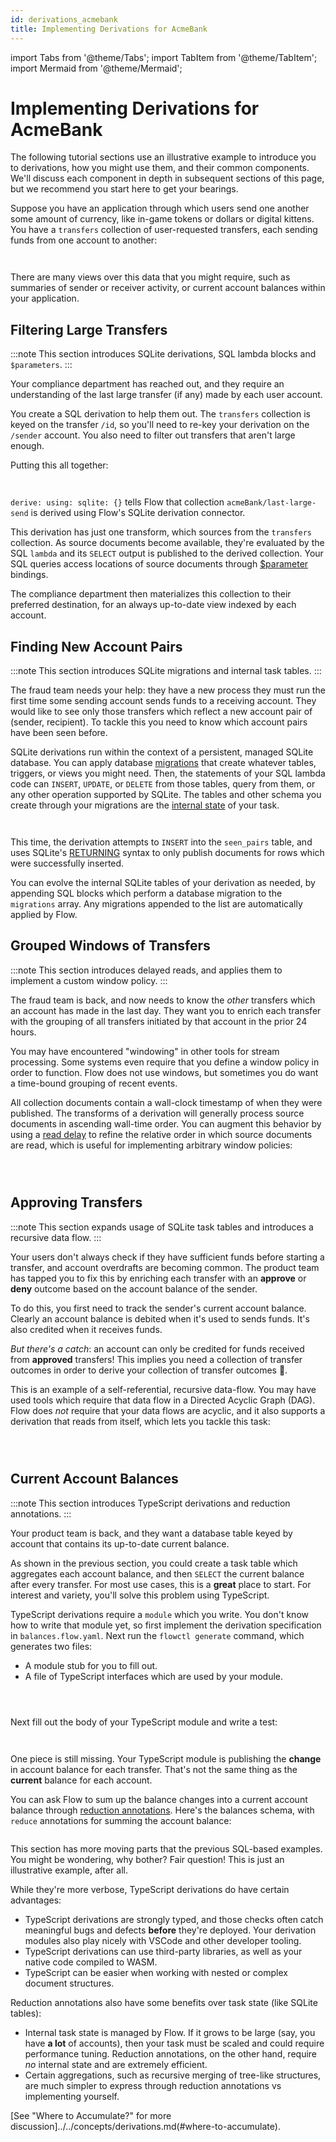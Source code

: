```yaml
---
id: derivations_acmebank
title: Implementing Derivations for AcmeBank
---
```


<head>
    <meta property="og:image" content="https://storage.googleapis.com/estuary-marketing-strapi-uploads/uploads//architecture_6bbaf2c5a6/architecture_6bbaf2c5a6.png" />
</head>

import Tabs from '@theme/Tabs';
import TabItem from '@theme/TabItem';
import Mermaid from '@theme/Mermaid';

# Implementing Derivations for AcmeBank

The following tutorial sections use an illustrative example
to introduce you to derivations, how you might use them, and their common components.
We'll discuss each component in depth in subsequent sections of this page,
but we recommend you start here to get your bearings.

Suppose you have an application through which users send one another
some amount of currency, like in-game tokens or dollars or digital kittens.
You have a `transfers` collection of user-requested transfers,
each sending funds from one account to another:

<Tabs>
<TabItem value="transfers.flow.yaml" default>

```yaml file=./derivations_acmebank_assets/transfers.flow.yaml
```

</TabItem>
<TabItem value="transfers.schema.yaml" default>

```yaml file=./derivations_acmebank_assets/transfers.schema.yaml
```

</TabItem>
</Tabs>

There are many views over this data that you might require,
such as summaries of sender or receiver activity,
or current account balances within your application.

## Filtering Large Transfers

:::note
This section introduces SQLite derivations, SQL lambda blocks and `$parameters`.
:::

Your compliance department has reached out, and they require an understanding
of the last large transfer (if any) made by each user account.

You create a SQL derivation to help them out.
The `transfers` collection is keyed on the transfer `/id`,
so you'll need to re-key your derivation on the `/sender` account.
You also need to filter out transfers that aren't large enough.

Putting this all together:

<Tabs>
<TabItem value="last-large-send.flow.yaml" default>

```yaml file=./derivations_acmebank_assets/last-large-send.flow.yaml
```

</TabItem>
<TabItem value="last-large-send-test.flow.yaml" default>

```yaml file=./derivations_acmebank_assets/last-large-send-test.flow.yaml
```

</TabItem>
</Tabs>

`derive: using: sqlite: {}` tells Flow that collection
`acmeBank/last-large-send` is derived using Flow's SQLite derivation connector.

This derivation has just one transform, which sources from the `transfers` collection.
As source documents become available, they're evaluated by the SQL `lambda`
and its `SELECT` output is published to the derived collection.
Your SQL queries access locations of source documents through [$parameter](../../concepts/derivations.md#parameters) bindings.

The compliance department then materializes this collection to their preferred destination,
for an always up-to-date view indexed by each account.

## Finding New Account Pairs

:::note
This section introduces SQLite migrations and internal task tables.
:::

The fraud team needs your help: they have a new process they must run
the first time some sending account sends funds to a receiving account.
They would like to see only those transfers which reflect a new account pair of (sender, recipient).
To tackle this you need to know which account pairs have been seen before.

SQLite derivations run within the context of a persistent, managed SQLite database.
You can apply database [migrations](../../concepts/derivations.md#migrations) that create whatever tables, triggers, or views you might need.
Then, the statements of your SQL lambda code can `INSERT`, `UPDATE`, or `DELETE`
from those tables, query from them, or any other operation supported by SQLite.
The tables and other schema you create through your migrations
are the [internal state](../../concepts/derivations.md#internal-state) of your task.

<Tabs>
<TabItem value="first-send.flow.yaml" default>

```yaml file=./derivations_acmebank_assets/first-send.flow.yaml
```

</TabItem>
<TabItem value="first-send-test.flow.yaml" default>

```yaml file=./derivations_acmebank_assets/first-send-test.flow.yaml
```

</TabItem>
</Tabs>

This time, the derivation attempts to `INSERT` into the `seen_pairs` table,
and uses SQLite's [RETURNING](https://www.sqlite.org/lang_returning.html)
syntax to only publish documents for rows which were successfully inserted.

You can evolve the internal SQLite tables of your derivation as needed,
by appending SQL blocks which perform a database migration to the `migrations` array.
Any migrations appended to the list are automatically applied by Flow.

## Grouped Windows of Transfers

:::note
This section introduces delayed reads, and applies them to implement a custom window policy.
:::

The fraud team is back, and now needs to know the _other_
transfers which an account has made in the last day.
They want you to enrich each transfer with the grouping of all
transfers initiated by that account in the prior 24 hours.

You may have encountered "windowing" in other tools for stream processing.
Some systems even require that you define a window policy in order to function.
Flow does not use windows, but sometimes you do want a time-bound grouping of recent events.

All collection documents contain a wall-clock timestamp of when they were published.
The transforms of a derivation will generally process source documents in ascending wall-time order.
You can augment this behavior by using a [read delay](../../concepts/derivations.md#read-delay) to refine the relative order in which
source documents are read, which is useful for implementing arbitrary window policies:


<Tabs>
<TabItem value="grouped.flow.yaml" default>

```yaml file=./derivations_acmebank_assets/grouped.flow.yaml title=grouped.flow.yaml
```

</TabItem>
<TabItem value="enrichAndAddToWindow.sql" default>

```sql file=./derivations_acmebank_assets/enrichAndAddToWindow.sql title=enrichAndAddToWindow.sql
```

</TabItem>
<TabItem value="grouped-test.flow.yaml" default>

```yaml file=./derivations_acmebank_assets/grouped-test.flow.yaml title=grouped-test.flow.yaml
```

</TabItem>
</Tabs>

## Approving Transfers

:::note
This section expands usage of SQLite task tables and introduces a recursive data flow.
:::

Your users don't always check if they have sufficient funds before starting a transfer,
and account overdrafts are becoming common.
The product team has tapped you to fix this
by enriching each transfer with an **approve** or **deny** outcome
based on the account balance of the sender.

To do this, you first need to track the sender's current account balance.
Clearly an account balance is debited when it's used to sends funds.
It's also credited when it receives funds.

*But there's a catch*:
an account can only be credited for funds received from **approved** transfers!
This implies you need a collection of transfer outcomes
in order to derive your collection of transfer outcomes 🤯.

This is an example of a self-referential, recursive data-flow.
You may have used tools which require that data flow in a Directed Acyclic Graph (DAG).
Flow does *not* require that your data flows are acyclic,
and it also supports a derivation that reads from itself,
which lets you tackle this task:

<Tabs>
<TabItem value="outcomes.flow.yaml" default>

```yaml file=./derivations_acmebank_assets/outcomes.flow.yaml title=outcomes.flow.yaml
```

</TabItem>
<TabItem value="debitSender.sql" default>

```sql file=./derivations_acmebank_assets/debitSender.sql title=debitSender.sql
```

</TabItem>
<TabItem value="outcomes-test.flow.yaml" default>

```yaml file=./derivations_acmebank_assets/outcomes-test.flow.yaml title=outcomes-test.flow.yaml
```

</TabItem>
</Tabs>


## Current Account Balances

:::note
This section introduces TypeScript derivations and reduction annotations.
:::

Your product team is back, and they want a database table
keyed by account that contains its up-to-date current balance.

As shown in the previous section, you could create
a task table which aggregates each account balance,
and then `SELECT` the current balance after every transfer.
For most use cases, this is a **great** place to start.
For interest and variety, you'll solve this problem using TypeScript.

TypeScript derivations require a `module` which you write.
You don't know how to write that module yet,
so first implement the derivation specification in `balances.flow.yaml`.
Next run the `flowctl generate` command, which generates two files:
* A module stub for you to fill out.
* A file of TypeScript interfaces which are used by your module.

<Tabs>
<TabItem value="balances.flow.yaml" default>

```yaml title=balances.flow.yaml file=./derivations_acmebank_assets/balances.flow.yaml
```

</TabItem>
<TabItem value="Module Stub" default>

```typescript title=balances.ts file=./derivations_acmebank_assets/balances-stub.ts
```

</TabItem>
<TabItem value="Interfaces" default>

```typescript file=./derivations_acmebank_assets/flow_generated/typescript/acmeBank/balances.ts title=flow/acmeBank/balances.ts
```

</TabItem>
</Tabs>

Next fill out the body of your TypeScript module and write a test:


<Tabs>
<TabItem value="balances.ts" default>

```typescript title=balances.ts file=./derivations_acmebank_assets/balances.ts
```

</TabItem>
<TabItem value="balances-test.flow.yaml" default>

```yaml title=balances-test.flow.yaml file=./derivations_acmebank_assets/balances-test.flow.yaml
```

</TabItem>
</Tabs>

One piece is still missing.
Your TypeScript module is publishing the **change** in account balance for each transfer.
That's not the same thing as the **current** balance for each account.

You can ask Flow to sum up the balance changes into a current account balance
through [reduction annotations](../../concepts/schemas.md#reductions).
Here's the balances schema, with `reduce` annotations for summing the account balance:

```yaml title=balances.schema.yaml file=./derivations_acmebank_assets/balances.schema.yaml
```

This section has more moving parts that the previous SQL-based examples.
You might be wondering, why bother? Fair question!
This is just an illustrative example, after all.

While they're more verbose, TypeScript derivations do have certain advantages:

* TypeScript derivations are strongly typed, and those checks often catch meaningful bugs and defects **before** they're deployed.
  Your derivation modules also play nicely with VSCode and other developer tooling.
* TypeScript derivations can use third-party libraries, as well as your native code compiled to WASM.
* TypeScript can be easier when working with nested or complex document structures.

Reduction annotations also have some benefits over task state (like SQLite tables):

* Internal task state is managed by Flow.
  If it grows to be large (say, you have **a lot** of accounts),
  then your task must be scaled and could require performance tuning.
  Reduction annotations, on the other hand, require *no* internal state and are extremely efficient.
* Certain aggregations, such as recursive merging of tree-like structures,
  are much simpler to express through reduction annotations vs implementing yourself.

[See "Where to Accumulate?" for more discussion]../../concepts/derivations.md(#where-to-accumulate).